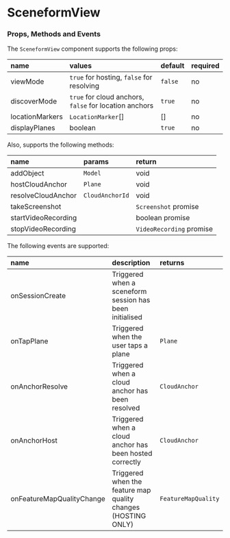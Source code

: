 # SceneformView

### Props, Methods and Events

The `SceneformView` component supports the following props:

| name | values | default | required |
| :------------ | :------------ | :------------ | :------------ |
| viewMode | `true` for hosting, `false` for resolving | `false` | no |
| discoverMode | `true` for cloud anchors, `false` for location anchors | `true` | no |
| locationMarkers | `LocationMarker`[] | [] | no |
| displayPlanes | boolean | `true` | no |

Also, supports the following methods:

| name | params | return |
| :------------ | :------------ | :------------ |
| addObject | `Model` | void |
| hostCloudAnchor | `Plane` | void |
| resolveCloudAnchor | `CloudAnchorId` | void |
| takeScreenshot | | `Screenshot` promise |
| startVideoRecording | | boolean promise |
| stopVideoRecording | | `VideoRecording` promise |

The following events are supported:

| name | description | returns |
| :------------ | :------------ | :------------ |
| onSessionCreate | Triggered when a sceneform session has been initialised | |
| onTapPlane | Triggered when the user taps a plane | `Plane` |
| onAnchorResolve | Triggered when a cloud anchor has been resolved | `CloudAnchor` |
| onAnchorHost | Triggered when a cloud anchor has been hosted correctly | `CloudAnchor` |
| onFeatureMapQualityChange | Triggered when the feature map quality changes (HOSTING ONLY) | `FeatureMapQuality` |
